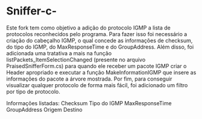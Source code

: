 # Sniffer-c-
Este fork tem como objetivo a adição do protocolo IGMP a lista de protocolos reconhecidos pelo programa.
Para fazer isso foi necessário a criação do cabeçalho IGMP, o qual concede as informações de checksum, do tipo do IGMP, do MaxResponseTime e do GroupAddress. Além disso, foi adicionada uma tratativa a mais na função listPackets_ItemSelectionChanged (presente no arquivo PraisedSnifferForm.cs) para quando ele receber um pacote IGMP criar o Header apropriado e executar a função MakeInformationIGMP que insere as informações do pacote a árvore mostrada.
Por fim, para conseguir visualizar qualquer protocolo de forma mais fácil, foi adicionado um filtro por tipo de protocolo.

Informações listadas: 
Checksum
Tipo do IGMP
MaxResponseTime
GroupAddress
Origem
Destino
